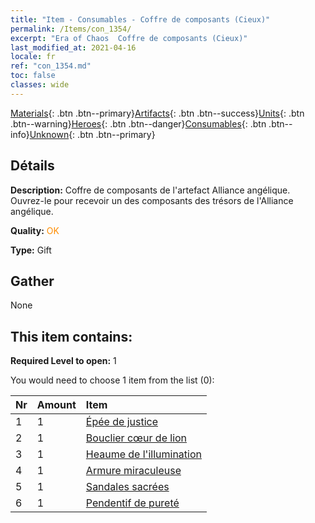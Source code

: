 ```yaml
---
title: "Item - Consumables - Coffre de composants (Cieux)"
permalink: /Items/con_1354/
excerpt: "Era of Chaos  Coffre de composants (Cieux)"
last_modified_at: 2021-04-16
locale: fr
ref: "con_1354.md"
toc: false
classes: wide
---
```

 [Materials](/fr/Items/){: .btn .btn--primary}[Artifacts](/fr/Items/Artifacts/){: .btn .btn--success}[Units](/fr/Items/Units/){: .btn .btn--warning}[Heroes](/fr/Items/Heroes/){: .btn .btn--danger}[Consumables](/fr/Items/Consumables/){: .btn .btn--info}[Unknown](/fr/Items/Unknown/){: .btn .btn--primary}

## Détails
 **Description:** Coffre de composants de l'artefact Alliance angélique. Ouvrez-le pour recevoir un des composants des trésors de l'Alliance angélique.

 **Quality:** <span style="color: #FF8C00">OK</span>

 **Type:** Gift

## Gather

  None

## This item contains:

 **Required Level to open:** 1

 You would need to choose 1 item from the list (0):

  | Nr | Amount |     Item    |
  |:---|:-------|:------------|
  | 1 | 1 | [Épée de justice](/fr/Items/art_150/) |  | 
  | 2 | 1 | [Bouclier cœur de lion](/fr/Items/art_151/) |  | 
  | 3 | 1 | [Heaume de l'illumination](/fr/Items/art_152/) |  | 
  | 4 | 1 | [Armure miraculeuse](/fr/Items/art_153/) |  | 
  | 5 | 1 | [Sandales sacrées](/fr/Items/art_154/) |  | 
  | 6 | 1 | [Pendentif de pureté](/fr/Items/art_155/) |  | 
